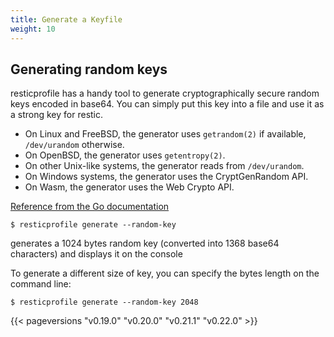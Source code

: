```yaml
---
title: Generate a Keyfile
weight: 10
---
```


## Generating random keys

resticprofile has a handy tool to generate cryptographically secure random keys encoded in base64. You can simply put this key into a file and use it as a strong key for restic.

- On Linux and FreeBSD, the generator uses `getrandom(2)` if available, `/dev/urandom` otherwise.
- On OpenBSD, the generator uses `getentropy(2)`.
- On other Unix-like systems, the generator reads from `/dev/urandom`.
- On Windows systems, the generator uses the CryptGenRandom API.
- On Wasm, the generator uses the Web Crypto API.

[Reference from the Go documentation](https://golang.org/pkg/crypto/rand/#pkg-variables)

```shell
$ resticprofile generate --random-key
```

generates a 1024 bytes random key (converted into 1368 base64 characters) and displays it on the console

To generate a different size of key, you can specify the bytes length on the command line:

```shell
$ resticprofile generate --random-key 2048
```

{{< pageversions "v0.19.0" "v0.20.0" "v0.21.1" "v0.22.0" >}}
